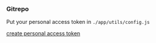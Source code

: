 ### Gitrepo

Put your personal access token in `./app/utils/config.js`

[create personal access token](https://github.com/settings/tokens/new)
